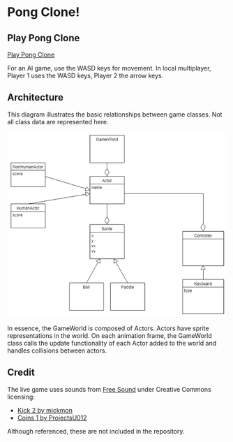 # Pong Clone!

## Play Pong Clone
[Play Pong Clone](http://christianwood.net/labs/pong/)

For an AI game, use the WASD keys for movement.
In local multiplayer, Player 1 uses the WASD keys, Player 2 the arrow keys.

## Architecture
This diagram illustrates the basic relationships between game classes. Not all class data are represented here.

![Screenshot of Diagram](https://raw.githubusercontent.com/cwood821/pong-clone/master/assets/model-v4.png)

In essence, the GameWorld is composed of Actors. Actors have sprite representations in the world. On each animation frame, the GameWorld class calls the update functionality of each Actor added to the world and handles collisions between actors.


## Credit
The live game uses sounds from [Free Sound](http://freesound.org/) under Creative Commons licensing:
- [Kick 2 by mickmon](http://freesound.org/people/mickmon/sounds/176833/)
- [Coins 1 by ProjectsU012](http://freesound.org/people/ProjectsU012/sounds/341695/)

Although referenced, these are not included in the repository.
